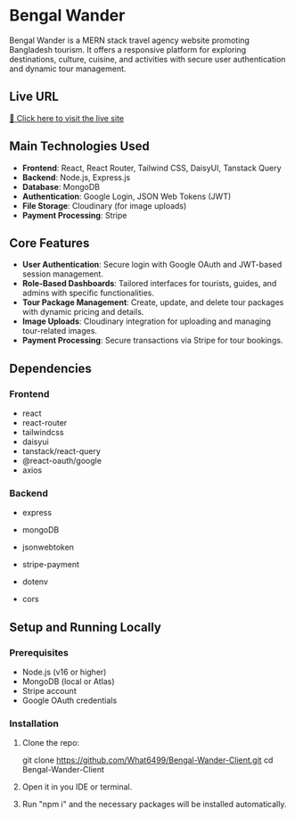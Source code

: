 # Bengal Wander

Bengal Wander is a MERN stack travel agency website promoting Bangladesh tourism. It offers a responsive platform for exploring destinations, culture, cuisine, and activities with secure user authentication and dynamic tour management.

##  Live URL

[🔗 Click here to visit the live site](https://bengal-wander.web.app/)
## Main Technologies Used
- **Frontend**: React, React Router, Tailwind CSS, DaisyUI, Tanstack Query
- **Backend**: Node.js, Express.js
- **Database**: MongoDB
- **Authentication**: Google Login, JSON Web Tokens (JWT)
- **File Storage**: Cloudinary (for image uploads)
- **Payment Processing**: Stripe

## Core Features
- **User Authentication**: Secure login with Google OAuth and JWT-based session management.
- **Role-Based Dashboards**: Tailored interfaces for tourists, guides, and admins with specific functionalities.
- **Tour Package Management**: Create, update, and delete tour packages with dynamic pricing and details.
- **Image Uploads**: Cloudinary integration for uploading and managing tour-related images.
- **Payment Processing**: Secure transactions via Stripe for tour bookings.

## Dependencies
### Frontend
- react
- react-router
- tailwindcss
- daisyui
- tanstack/react-query
- @react-oauth/google
- axios

### Backend
- express
- mongoDB
- jsonwebtoken

- stripe-payment
- dotenv
- cors

## Setup and Running Locally

### Prerequisites
- Node.js (v16 or higher)
- MongoDB (local or Atlas)
- Stripe account
- Google OAuth credentials


### Installation

1. Clone the repo:

   
   git clone https://github.com/What6499/Bengal-Wander-Client.git
   cd Bengal-Wander-Client

2. Open it in you IDE or terminal.
3. Run "npm i" and the necessary packages will be installed automatically.
